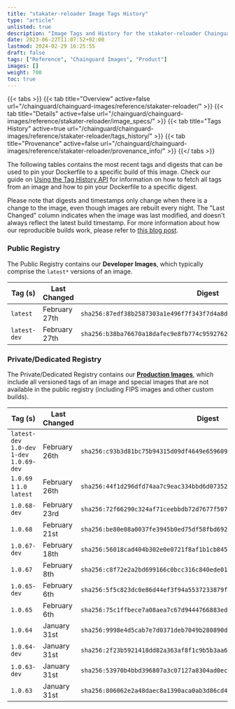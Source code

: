 ```yaml
---
title: "stakater-reloader Image Tags History"
type: "article"
unlisted: true
description: "Image Tags and History for the stakater-reloader Chainguard Image"
date: 2023-06-22T11:07:52+02:00
lastmod: 2024-02-29 16:25:55
draft: false
tags: ["Reference", "Chainguard Images", "Product"]
images: []
weight: 700
toc: true
---
```


{{< tabs >}}
{{< tab title="Overview" active=false url="/chainguard/chainguard-images/reference/stakater-reloader/" >}}
{{< tab title="Details" active=false url="/chainguard/chainguard-images/reference/stakater-reloader/image_specs/" >}}
{{< tab title="Tags History" active=true url="/chainguard/chainguard-images/reference/stakater-reloader/tags_history/" >}}
{{< tab title="Provenance" active=false url="/chainguard/chainguard-images/reference/stakater-reloader/provenance_info/" >}}
{{</ tabs >}}

The following tables contains the most recent tags and digests that can be used to pin your Dockerfile to a specific build of this image. Check our guide on [Using the Tag History API](/chainguard/chainguard-images/using-the-tag-history-api/) for information on how to fetch all tags from an image and how to pin your Dockerfile to a specific digest.

Please note that digests and timestamps only change when there is a change to the image, even though images are rebuilt every night. The "Last Changed" column indicates when the image was last modified, and doesn't always reflect the latest build timestamp. For more information about how our reproducible builds work, please refer to [this blog post](https://www.chainguard.dev/unchained/reproducing-chainguards-reproducible-image-builds).

### Public Registry
The Public Registry contains our **Developer Images**, which typically comprise the `latest*` versions of an image.

| Tag (s)       | Last Changed  | Digest                                                                    |
|---------------|---------------|---------------------------------------------------------------------------|
|  `latest`     | February 27th | `sha256:87edf38b2587303a1e496f7f343f7d4a8d40c7d79f08263664ca59876c68fc90` |
|  `latest-dev` | February 27th | `sha256:b38ba76670a18dafec9e8fb774c9592762183550d4a7f62240ee37f12556d3e9` |


### Private/Dedicated Registry
The Private/Dedicated Registry contains our **[Production Images](https://www.chainguard.dev/chainguard-images)**, which include all versioned tags of an image and special images that are not available in the public registry (including FIPS images and other custom builds).

| Tag (s)                                      | Last Changed  | Digest                                                                    |
|----------------------------------------------|---------------|---------------------------------------------------------------------------|
|  `latest-dev` `1.0-dev` `1-dev` `1.0.69-dev` | February 26th | `sha256:c93b3d81bc75b94315d09df4649e659609f22569a3fa78f24cb40768fa150701` |
|  `1.0.69` `1` `1.0` `latest`                 | February 26th | `sha256:44f1d296dfd74aa7c9eac334bbd6d07352314c6212d142bf67b93e4f16e45c23` |
|  `1.0.68-dev`                                | February 23rd | `sha256:72f66290c324af71ceebbdb72d7677f507114bbc7be98db471ea372590eff1f7` |
|  `1.0.68`                                    | February 21st | `sha256:be80e08a0037fe3945b0ed75df58fbd69246e67debfecd2e62aee309fa71432c` |
|  `1.0.67-dev`                                | February 18th | `sha256:56018cad404b302e0e0721f8af1b1cb84566a4a034be893c3876f983e2c2d4ff` |
|  `1.0.67`                                    | February 8th  | `sha256:c8f72e2a2bd699166c0bcc316c840ede01c0c7f294117128aab5ad951ce92b01` |
|  `1.0.65-dev`                                | February 6th  | `sha256:5f5c823dc0e86d44ef3f94a5537233879f0ce8a5af482fef6ae4f70649813530` |
|  `1.0.65`                                    | February 6th  | `sha256:75c1ffbece7a08aea7c67d9444766883ed08a309761beb2ba68235ca754af3be` |
|  `1.0.64`                                    | January 31st  | `sha256:9998e4d5cab7e7d0371deb7049b280890df0c04660c81322a922bffd9f5fc4c5` |
|  `1.0.64-dev`                                | January 31st  | `sha256:2f23b5921418dd82a363af8f1c9b5b3aa643f1bba42c19c4ba111faed84f2224` |
|  `1.0.63-dev`                                | January 31st  | `sha256:53970b4bbd396807a3c07127a8304ad0ec2c5b09b8ed677d29c6ba7d154c6b03` |
|  `1.0.63`                                    | January 31st  | `sha256:806062e2a48daec8a1390aca0ab3d86cd400496df6640200c7d902a657b4ec7f` |

